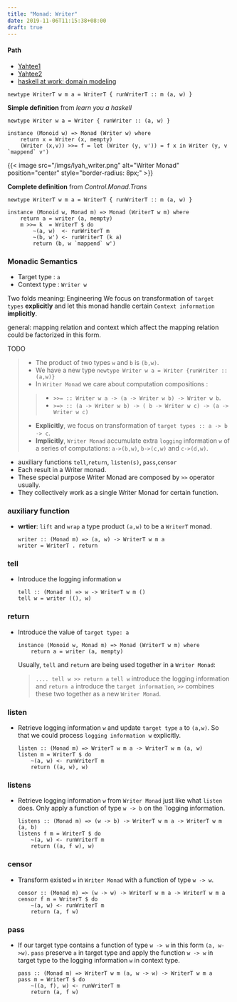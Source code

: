 ```yaml
---
title: "Monad: Writer"
date: 2019-11-06T11:15:38+08:00
draft: true
---
```


#### Path
- [Yahtee1](http://h2.jaguarpaw.co.uk/posts/using-brain-less-refactoring-yahtzee/)
- [Yahtee2](http://h2.jaguarpaw.co.uk/posts/good-design-and-type-safety-in-yahtzee/)
- [haskell at work: domain modeling](https://haskell-at-work.com/)

```
newtype WriterT w m a = WriterT { runWriterT :: m (a, w) }
```
**Simple definition** from *learn you a haskell*

```
newtype Writer w a = Writer { runWriter :: (a, w) }  

instance (Monoid w) => Monad (Writer w) where  
    return x = Writer (x, mempty)  
    (Writer (x,v)) >>= f = let (Writer (y, v')) = f x in Writer (y, v `mappend` v') 
```

{{< image src="/imgs/lyah_writer.png" alt="Writer Monad" position="center" style="border-radius: 8px;" >}}


**Complete definition** from *Control.Monad.Trans*
```
newtype WriterT w m a = WriterT { runWriterT :: m (a, w) }

instance (Monoid w, Monad m) => Monad (WriterT w m) where
    return a = writer (a, mempty)
    m >>= k  = WriterT $ do
        ~(a, w)  <- runWriterT m
        ~(b, w') <- runWriterT (k a)
        return (b, w `mappend` w')
```

### Monadic Semantics
- Target type : `a`
- Context type : `Writer w`

Two folds meaning:
Engineering
We focus on transformation of `target types` **explicitly** and let this monad handle certain `Context information` **implicitly**.

general:
mapping relation and context which affect the mapping relation could be factorized in this form.

 TODO

> - The product of two types `w` and `b` is `(b,w)`.
> - We have a new type `newtype Writer w a = Writer {runWriter :: (a,w)}`
> - In `Writer Monad` we care about computation compositions :
>> - `>>= :: Writer w a -> (a -> Writer w b) -> Writer w b`.
>> - `>=> :: (a -> Writer w b) -> ( b -> Writer w c) -> (a -> Writer w c)`
> - **Explicitly**, we focus on transformation of `target types :: a -> b -> c`.
> - **Implicitly**, `Writer Monad` accumulate extra `logging` information `w` of a series of computations: `a->(b,w)`, `b->(c,w)` and `c->(d,w)`.



- auxiliary functions `tell`,`return`, `listen(s)`, `pass`,`censor`
- Each result in a Writer monad.
- These special purpose Writer Monad are composed by `>>` operator usually.
- They collectively work as a single Writer Monad for certain function.

### auxiliary function

- **wrtier**: `lift` and `wrap` a type product `(a,w)` to be a `WriterT` monad.
    ```
    writer :: (Monad m) => (a, w) -> WriterT w m a
    writer = WriterT . return
    ```
### tell
- Introduce the logging information `w`
    ```
    tell :: (Monad m) => w -> WriterT w m ()
    tell w = writer ((), w)
    ```

### return 
- Introduce the value of `target type: a`
    ```
    instance (Monoid w, Monad m) => Monad (WriterT w m) where
        return a = writer (a, mempty)
    ```
    Usually, `tell` and `return` are being used together in a `Writer Monad`:   
    >`.... tell w >> return a`
    `tell w` introduce the logging information and `return a` introduce the `target information`, `>>` combines these two together as a new `Writer Monad`.

### listen 
- Retrieve logging information `w` and update `target type` `a` to `(a,w)`. So that we could process `logging information w` explicitly.
    ```
    listen :: (Monad m) => WriterT w m a -> WriterT w m (a, w)
    listen m = WriterT $ do
        ~(a, w) <- runWriterT m
        return ((a, w), w)
    ```
### listens
- Retrieve logging information `w` from `Writer Monad` just like what `listen` does. Only apply a function of type `w -> b` on the `logging information.
    ```
    listens :: (Monad m) => (w -> b) -> WriterT w m a -> WriterT w m (a, b)
    listens f m = WriterT $ do
        ~(a, w) <- runWriterT m
        return ((a, f w), w)
    ```
### censor
- Transform existed `w` in `Writer Monad` with a function of type `w -> w`.
    ```
    censor :: (Monad m) => (w -> w) -> WriterT w m a -> WriterT w m a
    censor f m = WriterT $ do
        ~(a, w) <- runWriterT m
        return (a, f w)
    ```
### pass
- If our target type contains a function of type `w -> w` in this form `(a, w->w)`. `pass` preserve `a` in target type and apply the function `w -> w` in target type to the logging information `w` in context type.
    ```
    pass :: (Monad m) => WriterT w m (a, w -> w) -> WriterT w m a
    pass m = WriterT $ do
        ~((a, f), w) <- runWriterT m
        return (a, f w)
    ```